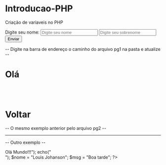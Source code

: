 # Introducao-PHP
Criação de variaveis no PHP

<form action="pg2.php" method="get">
    <label>Digite seu nome:</label>
    <input type="text" name="user" placeholder="Digite seu nome">
    <input type="text" name="ln" placeholder="Digite seu sobrenome">
    <input type="submit" value="Enviar">
</form>

-- Digite na barra de endereço o caminho do arquivo pg1 na pasta e atualize --

<?php
$nome = $_GET['user'];
$sobrenome = $_GET['ln'];
?>
<h1>
    <p> Olá <?= $nome . " " . $sobrenome ?> </p>
    <br><br>
<a ref="pg1.php">Voltar</a>
</h1>
-- O mesmo exemplo anterior pelo arquivo pg2 --

------------------------------------------------------------------------------------------------------------------------------------------------

-- Outro exemplo --

<?php
echo("<h1>Olá Mundo!!!</h1>");
echo("<br>");

$nome = "Louis Johanson";
$msg = "Boa tarde";
?>

<?php echo($msg); ?>
<br>
<?= $msg ?>
